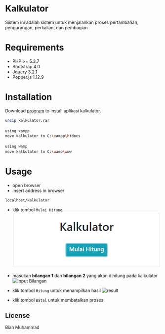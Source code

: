 # Kalkulator
Sistem ini adalah sistem untuk menjalankan proses pertambahan, pengurangan, perkalian, dan pembagian

# Requirements
* PHP >= 5.3.7
* Bootstrap 4.0
* Jquery 3.2.1
* Popper.js 1.12.9

# Installation
Download
[program](https://drive.google.com/drive/folders/1F4dmn0W4b-XWR79SiwI7U6nCFY3Lt59C?usp=sharing) to install aplikasi kalkulator.

```bash
unzip kalkulator.rar

using xampp
move kalkulator to C:\xampp\htdocs

using wamp
move kalkulator to C:\wamp\www
```

# Usage
* open browser
* insert address in browser
```bash
localhost/kalkulator
```
* klik tombol `Mulai Hitung`
![Halaman Utama](https://raw.githubusercontent.com/bianmuhammad/sertifikasi/img/1.png)

* masukan **bilangan 1** dan **bilangan 2** yang akan dihitung pada kalkulator
![Input Bilangan](../master/img/2.PNG)
* klik tombol `Hitung` untuk menampilkan hasil
![result](../../tree/master/img/3.PNG)
* klik tombol `Batal` untuk membatalkan proses

## License
Bian Muhammad
